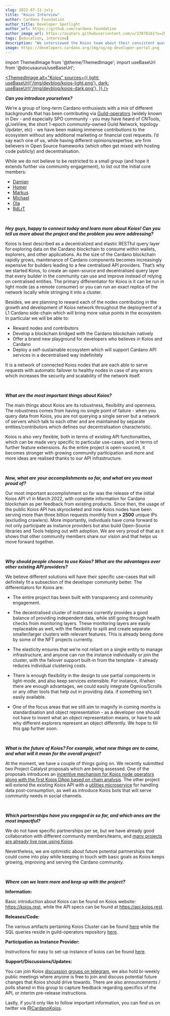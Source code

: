 ```yaml
---
slug: 2022-07-11-july
title: "Koios Interview"
author: Cardano Foundation
author_title: Developer Spotlight
author_url: https://github.com/cardano-foundation
author_image_url: https://avatars.githubusercontent.com/u/37078161?s=200&v=4
tags: [education, interview]
description: "We interviewed the Koios team about their consistent query layer for Cardano's developers to build upon, with multiple, redundant endpoints that allow for easy scalability."
image: https://developers.cardano.org/img/og/og-developer-portal.png
---
```


import ThemedImage from '@theme/ThemedImage';
import useBaseUrl from '@docusaurus/useBaseUrl';

 [<ThemedImage
alt="Koios"
sources={{
    light: useBaseUrl('/img/devblog/koios-light.png'),
    dark: useBaseUrl('/img/devblog/koios-dark.png'),
  }}
/>](https://www.koios.rest)

**_Can you introduce yourselves?_**

We’re a group of long-term Cardano enthusiasts with a mix of different backgrounds that has been contributing via [Guild-operators](https://github.com/cardano-community/guild-operators/graphs/contributors) 
(widely known in Dev - and especially SPO community - you may have heard of CNTools, gLiveView, the short 1-epoch community-owned Guild Network, topology Updater, etc) - we have been making immense contributions to the ecosystem without any additional marketing or financial cost requests. I’d say each one of us, while having different opinions/expertise, are firm believers in Open Source frameworks (which often get mixed with hosting code publicly) and decentralisation.

While we do not believe to be restricted to a small group (and hope it extends further via community engagement), to list out the initial core members:

- [Damjan](https://github.com/dostrelith678)
- [Homer](https://github.com/hodlonaut)
- [Markus](https://github.com/gufmar)
- [Michael](https://github.com/redoracle)
- [Ola](https://github.com/Scitz0)
- [RdLrT](https://github.com/rdlrt)

<!-- truncate -->

<br />

**_Hey guys, happy to connect today and learn more about Koios! Can you tell us more about the project and the problem you were addressing?_**

Koios is best described as a decentralized and elastic RESTful query layer for exploring data on the Cardano blockchain to consume within wallets, explorers, and other applications. 
As the size of the Cardano blockchain rapidly grows, maintenance of Cardano components becomes increasingly expensive for builders leading to a few centralised API providers. That’s why we started Koios, to create an open-source and decentralised query layer that every builder in the community can use and improve instead of relying on centralised entities. 
The primary differentiator for Koios is it can be run in light mode (as a remote consumer) or you can run an exact replica of the network locally while stringing it into a cluster.

Besides, we are planning to reward each of the nodes contributing in the growth and development of Koios network throughout the deployment of a L1 Cardano side-chain which will bring more value points in the ecosystem.
In particular we will be able to:

- Reward nodes and contributors
- Develop a blockchain bridged with the Cardano blockchain natively
- Offer a brand new playground for developers who believes in Koios and Cardano
- Deploy a self-sustainable ecosystem which will support Cardano API services in a decentralised way indefinitely

It is a network of connected Koios nodes that are each able to serve requests with automatic failover to healthy nodes in case of any errors which increases the security and scalability of the network itself.

<br />

**_What are the most important things about Koios?_**

The main things about Koios are its robustness, flexibility and openness. The robustness comes from having no single point of failure - when you query data from Koios, you are not querying a single server but a network of servers which talk to each other and are maintained by separate entities/contributors which defines our decentralisation characteristic.

Koios is also very flexible, both in terms of existing API functionalities, which can be made very specific to particular use-cases, and in terms of further feature extensions. As the entire project is open-sourced, it becomes stronger with growing community participation and more and more ideas are realised thanks to our API infrastructure.

<br />

**_Now, what are your accomplishments so far, and what are you most proud of?_**

Our most important accomplishment so far was the release of the initial Koios API v1 in March 2022, with complete information for Cardano blockchain as per feedback from existing products. Since then, the usage of the public Koios API has skyrocketed and now Koios nodes have been serving more than three billion requests monthly from **> 2500** unique IPs (excluding crawlers). More importantly, individuals have come forward to not only participate as instance providers but also build Open-Source libraries and Tools helping out with adoption. We are very proud of that as it shows that other community members share our vision and that helps us move forward together.

<br />

**_Why should people choose to use Koios? What are the advantages over other existing API providers?_**

We believe different solutions will have their specific use-cases that will definitely fit a subsection of the developer community better. The differentiators for Koios are:

- The entire project has been built with transparency and community engagement.

- The decentralised cluster of instances currently provides a good balance of providing independent data, while still going through health checks from monitoring layers. These monitoring layers are easily replaceable as well, with the flexibility to split and create separate smaller/larger clusters with relevant features. This is already being done by some of the NFT projects currently.

- The elasticity ensures that we’re not reliant on a single entity to manage infrastructure, and anyone can run the instance individually or join the cluster, with the failover support built-in from the template - it already reduces individual clustering costs.

- There is enough flexibility in the design to use partial components in light-mode, and also keep services extensible. For instance, if/when there are enough advantages, we could easily integrate Ogmios/Scrolls or any other tools that help out in providing data. if something isn't easily available.

- One of the focus areas that we still aim to magnify in coming months is standardisation and object representation - as a developer one should not have to invent what an object representation means, or have to ask why different explorers represent an object differently. We hope to fill this gap further soon.

<br />

**_What is the future of Koios? For example, what new things are to come, and what will it mean for the overall project?_**

At the moment, we have a couple of things going on. We recently submitted two Project Catalyst proposals which are being assessed. One of the proposals introduces an [incentive mechanism for Koios node operators along with the first Koios DApp based on chain analysis](https://cardano.ideascale.com/c/idea/419448). The other project will extend the existing Koios API with a [utilities microservice](https://cardano.ideascale.com/c/idea/416830) for handling data post-consumption, as well as introduce Koios bots that will serve community needs in social channels.

<br />

**_Which partnerships have you engaged in so far, and which ones are the most impactful?_**

We do not have specific partnerships per se, but we have already good collaboration with different community members/teams, and [many projects are already live now using Koios](https://api.koios.rest/#overview--community-projects).

Nevertheless, we are optimistic about future potential partnerships that could come into play while keeping in touch with basic goals as Koios keeps growing, improving and serving the Cardano community.

<br />

**_Where can we learn more and keep up with the project?_**

**Information:**

Basic introduction about Koios can be found on Koios website: https://koios.rest, while the API specs can be found at https://api.koios.rest.

**Releases/Code:**

The various artifacts pertaining Koios Cluster can be found [here](https://github.com/cardano-community/koios-artifacts) while the SQL queries reside in guild-operators repository [here](https://github.com/cardano-community/guild-operators/tree/alpha/files/grest/rpc).

**Participation as Instance Provider:**

Instructions for easy to set-up instance of koios can be found [here](https://cardano-community.github.io/guild-operators/Build/grest/).

**Support/Discussions/Updates:**

You can join Koios [discussion groups on telegram](https://t.me/CardanoKoios), we also hold bi-weekly public meetings where anyone is free to join and discuss potential future changes that Koios should drive towards. There are also announcements / polls shared in this group to capture feedback regarding specifics of the API, or interim pre-release instructions.

Lastly, if you’d only like to follow important information, you can find us on twitter via [@CardanoKoios](https://twitter.com/CardanoKoios).